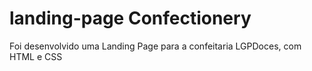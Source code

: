 # landing-page Confectionery
 Foi desenvolvido uma Landing Page para a confeitaria LGPDoces, com HTML e CSS
